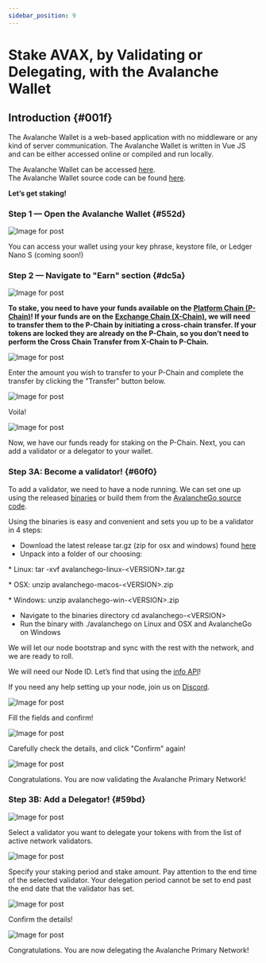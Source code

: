 ```yaml
---
sidebar_position: 9
---
```

# Stake AVAX, by Validating or Delegating, with the Avalanche Wallet

## **Introduction** {#001f}

The Avalanche Wallet is a web-based application with no middleware or any kind of server communication. The Avalanche Wallet is written in Vue JS and can be either accessed online or compiled and run locally.

The Avalanche Wallet can be accessed [here](https://wallet.avax.network/).  
The Avalanche Wallet source code can be found [here](https://github.com/ava-labs/avalanche-wallet).

**Let’s get staking!**

### **Step 1 — Open the Avalanche Wallet** {#552d}

![Image for post](https://miro.medium.com/max/1552/0*tpBIOjLdppuNKMjA)

You can access your wallet using your key phrase, keystore file, or Ledger Nano S (coming soon!)

### **Step 2 — Navigate to "Earn" section** {#dc5a}

![Image for post](https://miro.medium.com/max/1504/0*XTh3nZzBI1bkLbwO)

**To stake, you need to have your funds available on the** [**Platform Chain (P-Chain)**](../../../learn/platform-overview/README.md#platform-chain-p-chain)**! If your funds are on the** [**Exchange Chain (X-Chain)**](../../../learn/platform-overview/README.md#exchange-chain-x-chain)**, we will need to transfer them to the P-Chain by initiating a cross-chain transfer. If your tokens are locked they are already on the P-Chain, so you don’t need to perform the Cross Chain Transfer from X-Chain to P-Chain.**

![Image for post](https://miro.medium.com/max/1522/0*xKAf0nXSzqIdmBDg)

Enter the amount you wish to transfer to your P-Chain and complete the transfer by clicking the "Transfer" button below.

![Image for post](https://miro.medium.com/max/1488/0*aremeYNYtKP5nGPx)

Voila!

![Image for post](https://miro.medium.com/max/1512/0*XP8f8CISy-LJ_Lc3)

Now, we have our funds ready for staking on the P-Chain. Next, you can add a validator or a delegator to your wallet.

### **Step 3A: Become a validator!** {#60f0}

To add a validator, we need to have a node running. We can set one up using the released [binaries](https://github.com/ava-labs/avalanchego/releases/) or build them from the [AvalancheGo source code](https://github.com/ava-labs/avalanchego).

Using the binaries is easy and convenient and sets you up to be a validator in 4 steps:

* Download the latest release tar.gz (zip for osx and windows) found [here](https://github.com/ava-labs/avalanchego/releases)
* Unpack into a folder of our choosing:

\* Linux: tar -xvf avalanchego-linux-&lt;VERSION&gt;.tar.gz

\* OSX: unzip avalanchego-macos-&lt;VERSION&gt;.zip

\* Windows: unzip avalanchego-win-&lt;VERSION&gt;.zip

* Navigate to the binaries directory cd avalanchego-&lt;VERSION&gt;
* Run the binary with ./avalanchego on Linux and OSX and AvalancheGo on Windows

We will let our node bootstrap and sync with the rest with the network, and we are ready to roll.

We will need our Node ID. Let’s find that using the [info API](../../avalanchego-apis/info.md)!

If you need any help setting up your node, join us on [Discord](https://chat.avax.network/).

![Image for post](https://miro.medium.com/max/1600/0*6hZSaT651Dd7R4bL)

Fill the fields and confirm!

![Image for post](https://miro.medium.com/max/1600/0*cy61ZMDY5veMvCZj)

Carefully check the details, and click "Confirm" again!

![Image for post](https://miro.medium.com/max/1600/0*f3GlN03He6TFkOV7)

Congratulations. You are now validating the Avalanche Primary Network!

### **Step 3B: Add a Delegator!** {#59bd}

![Image for post](https://miro.medium.com/max/1600/0*f-wXi2SiSm4eBmHt)

Select a validator you want to delegate your tokens with from the list of active network validators.

![Image for post](https://miro.medium.com/max/1600/0*uNnT2PtjCslRKFbF)

Specify your staking period and stake amount. Pay attention to the end time of the selected validator. Your delegation period cannot be set to end past the end date that the validator has set.

![Image for post](https://miro.medium.com/max/1600/0*M_6_7L9jtYuPTp-A)

Confirm the details!

![Image for post](https://miro.medium.com/max/1600/0*Silj8-uZTm5g9xSi)

Congratulations. You are now delegating the Avalanche Primary Network!

